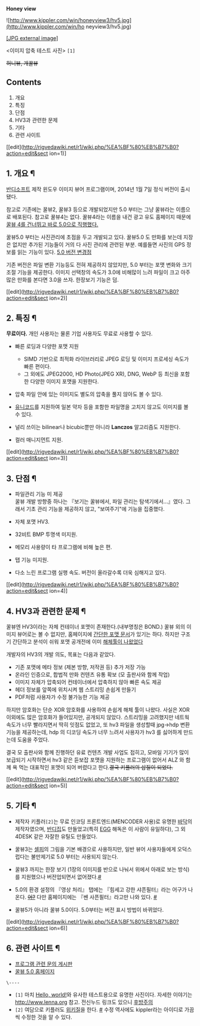 **Honey view**

![http://www.kippler.com/win/honeyview3/hv5.jpg](http://www.kippler.com/win/ho
neyview3/hv5.jpg)

[[JPG external image]](http://www.kippler.com/win/honeyview3/hv5.jpg)

  
<이미지 압축 테스트 사진> `[1]`

<del>허니뷰, 개꿀뷰</del>

## Contents

    

1. 개요 
2. 특징 
3. 단점 
4. HV3과 관련한 문제 
5. 기타 
6. 관련 사이트 

[[edit](http://rigvedawiki.net/r1/wiki.php/%EA%BF%80%EB%B7%B0?action=edit&sect
ion=1)]

## 1. 개요 ¶

[반디소프트](%EB%B0%98%EB%94%94%EC%86%8C%ED%94%84%ED%8A%B8.md) 제작 윈도우 이미지 뷰어
프로그램이며, 2014년 1월 7일 정식 버전이 출시됐다.

  

참고로 기존에는 꿀뷰2, 꿀뷰3 등으로 개발되었지만 5.0 부터는 그냥 꿀뷰라는 이름으로 배포된다. 참고로 꿀뷰4는 없다. 꿀뷰4라는 이름을
내건 광고 유도 홈페이지 때문에 [꿀뷰 4를 건너뛰고 바로 5.0으로 직행했다.](Windows%2010.md)

  

꿀뷰5.0 부터는 사진관리에 초점을 두고 개발되고 있다. 꿀뷰5.0 도 만화를 보는데 지장은 없지만 추가된 기능들이 거의 다 사진 관리에
관련된 부분. 예를들면 사진의 GPS 정보를 읽는 기능이 있다. [5.0 버전
변경점](http://www.bandisoft.co.kr/honeyview/history/)

  

기존 버전은 파일 변환 기능등도 전혀 제공하지 않았지만, 5.0 부터는 포맷 변화와 크기 조절 기능을 제공한다. 이미지 선택창의 속도가
3.0에 비해많이 느려 파일이 크고 아주 많은 만화를 본다면 3.0을 쓰자. 한장보기 기능은 덤.

  

[[edit](http://rigvedawiki.net/r1/wiki.php/%EA%BF%80%EB%B7%B0?action=edit&sect
ion=2)]

## 2. 특징 ¶

**무료이다.** 개인 사용자는 물론 기업 사용자도 무료로 사용할 수 있다.

  

  * 빠른 로딩과 다양한 포맷 지원  

    * SIMD 기반으로 최적화 라이브러리로 JPEG 로딩 및 이미지 프로세싱 속도가 빠른 편이다. 
    * 그 외에도 JPEG2000, HD Photo(JPEG XR), DNG, WebP 등 최신을 포함한 다양한 이미지 포맷을 지원한다.  

  * 압축 파일 안에 있는 이미지도 별도의 압축을 풀지 않아도 볼 수 있다.  

  * [유니코드](%EC%9C%A0%EB%8B%88%EC%BD%94%EB%93%9C.md)를 지원하여 일본 약자 등을 포함한 파일명을 고치지 않고도 이미지를 볼 수 있다.  

  * 널리 쓰이는 bilinear나 bicubic뿐만 아니라 **Lanczos** 알고리즘도 지원한다.  

  * 컬러 매니지먼트 지원.  

[[edit](http://rigvedawiki.net/r1/wiki.php/%EA%BF%80%EB%B7%B0?action=edit&sect
ion=3)]

## 3. 단점 ¶

  * 파일관리 기능 미 제공  
꿀뷰 개발 방향중 하나는 『보기는 꿀뷰에서, 파일 관리는 탐색기에서...』였다. 그래서 기초 관리 기능을 제공하지 않고, "보여주기"에
기능을 집중했다.  

  * 자체 포맷 HV3.  

  * 32비트 BMP 투명색 미지원.  

  * 메모리 사용량이 타 프로그램에 비해 높은 편.  

  * 탭 기능 미지원.  

  * 다소 느린 프로그램 실행 속도. 버전이 올라갈수록 더욱 심해지고 있다.  

[[edit](http://rigvedawiki.net/r1/wiki.php/%EA%BF%80%EB%B7%B0?action=edit&sect
ion=4)]

## 4. HV3과 관련한 문제 ¶

꿀뷰엔 HV3이라는 자체 컨테이너 포맷이 존재한다.(내부명칭은 BOND.) 꿀뷰 외의 이미지 뷰어로는 볼 수 없지만, 홈페이지에 [간단한
포맷 문서](http://www.kippler.com/doc/bond/)가 있기는 하다. 하지만 구조기 간단하고 분석이 쉬워 포맷 공개전에
이미 [해체툴이 나왔었다](http://koasing.tistory.com/116)

  

개발자의 HV3의 개발 의도, 목표는 다음과 같았다.

  

  * 기존 포맷에 메타 정보 (제본 방향, 저작권 등) 추가 저장 가능
  * 온라인 인증으로, 합법적 만화 컨텐츠 유통 확보 (모 출판사와 함께 작업)
  * 이미지 자체가 압축되어 컨테이너에서 압축하지 않아 빠른 속도 제공
  * 헤더 정보를 앞쪽에 위치시켜 웹 스트리밍 손쉽게 만들기
  * PDF처럼 사용자가 수정 불가능한 기능 제공  

하지만 암호화는 단순 XOR 암호화를 사용하여 손쉽게 해체 툴이 나왔다. 사실은 XOR 이외에도 많은 암호화가 들어있지만, 공개되지 않았다.
스트리밍을 고려했지만 네트웍 속도가 너무 빨라지면서 딱히 잇점도 없었고, 또 hv3 파일을 생성할때 jpg->hdp 변환 기능을 제공하는데,
hdp 의 디코딩 속도가 너무 느려서 사용자가 hv3 를 싫어하게 만드는데 도움을 주었다.

  

결국 모 출판사와 함께 진행하던 유료 컨텐츠 개발 사업도 접히고, 모바일 기기가 많이 보급되기 시작하면서 hv3 같은 듣보잡 포맷을 지원하는
프로그램이 없어서 ALZ 와 함께 욕 먹는 대표적인 포맷이 되어 버렸다고 한다.<del>결국 키플러의 삽질이 되었다.</del>

  

[[edit](http://rigvedawiki.net/r1/wiki.php/%EA%BF%80%EB%B7%B0?action=edit&sect
ion=5)]

## 5. 기타 ¶

  * 제작자 키플러`[2]`는 무료 인코딩 프론트엔드(MENCODER 사용)로 유명한 [바닥](%EB%B0%94%EB%8B%A5.md)의 제작자였으며, [반디집](%EB%B0%98%EB%94%94%EC%A7%91.md)도 만들었고(특히 [EGG](EGG.md) 해독은 이 사람이 유일하다), 그 외 4DESK 같은 자잘한 유틸도 만들었다.  

  * 꿀뷰3는 [셀피](%EC%85%80%ED%94%BC.md)의 그림을 기본 배경으로 사용하지만, 일반 뷰어 사용자들에게 오덕스럽다는 불만제기로 5.0 부터는 사용되지 않는다.  

  * 꿀뷰3 까지는 한장 보기 (1장의 이미지를 반으로 나눠서 위에서 아래로 보는 방식) 를 지원했으나 버전업되면서 없어졌다.[#](http://www.bandisoft.co.kr/board/honeyview/10474)  

  * 5.0의 환경 설정의 『영상 처리』 탭에는 『힘세고 강한 샤픈필터』라는 어구가 나온다. <del>[어?](%ED%9E%98%EC%84%B8%EA%B3%A0%20%EA%B0%95%ED%95%9C%20%EC%95%84%EC%B9%A8.md)</del> 다만 홈페이지에는 『쎈 사픈필터』라고만 나와 있다. [#](http://www.bandisoft.co.kr/honeyview/help/settings-imageprocessing/)  

  * 꿀뷰5가 아니라 꿀뷰 5.0이다. 5.0부터는 버전 표시 방법이 바뀌었다.  

[[edit](http://rigvedawiki.net/r1/wiki.php/%EA%BF%80%EB%B7%B0?action=edit&sect
ion=6)]

## 6. 관련 사이트 ¶

  * [프로그램 관련 문의 게시판](https://groups.google.com/forum/#!forum/kippler)
  * [꿀뷰 5.0 홈페이지](http://www.bandisoft.co.kr/honeyview/)

`\----`

  * `[1]` 마치 [Hello, world!](Hello%2C%20world%21.md)와 유사한 테스트용으로 유명한 사진이다. 자세한 이야기는<http://www.lenna.org> 참고. 전신누드 링크도 있으니 [후방주의](%ED%9B%84%EB%B0%A9%EC%A3%BC%EC%9D%98.md)
  * `[2]` 여담으로 키플러도 [위키질](%EC%9C%84%ED%82%A4%EC%A7%88.md)을 한다. [#](http://blog.kippler.com/113) 수정 역사에도 kippler라는 아이디로 가끔씩 수정한 것을 알 수 있다.

